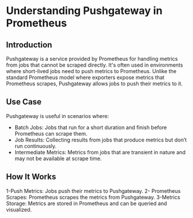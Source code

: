 # Understanding Pushgateway in Prometheus
## **Introduction**

Pushgateway is a service provided by Prometheus for handling metrics from jobs that cannot be scraped directly. It's often used in environments where short-lived jobs need to push metrics to Prometheus. Unlike the standard Prometheus model where exporters expose metrics that Prometheus scrapes, Pushgateway allows jobs to push their metrics to it.

## **Use Case** 

Pushgateway is useful in scenarios where:

- Batch Jobs:
Jobs that run for a short duration and finish before Prometheus can scrape them.
- Job Results:
Collecting results from jobs that produce metrics but don’t run continuously.
- Intermediate Metrics:
Metrics from jobs that are transient in nature and may not be available at scrape time.

## How It Works

1-Push Metrics:
Jobs push their metrics to Pushgateway.
2- Prometheus Scrapes:
Prometheus scrapes the metrics from Pushgateway.
3-Metrics Storage:
Metrics are stored in Prometheus and can be queried and visualized.
